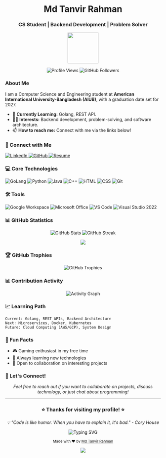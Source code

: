 <h1 align="center">Md Tanvir Rahman</h1>

<h3 align="center">CS Student | Backend Development | Problem Solver</h3>

<p align="center">
 <img src="https://media.giphy.com/media/M9gbBd9nbDrOTu1Mqx/giphy.gif" width="100"/>
</p>

<p align="center">
  <img src="https://komarev.com/ghpvc/?username=codewithtanvir&label=Profile%20views&color=0e75b6&style=flat" alt="Profile Views" />
  <img src="https://img.shields.io/github/followers/codewithtanvir?label=Followers&style=social" alt="GitHub Followers" />
</p>

### About Me

I am a Computer Science and Engineering student at **American International University-Bangladesh (AIUB)**, with a graduation date set for 2027.

- 🌱 **Currently Learning:** Golang, REST API.
- 👨‍💻 **Interests:** Backend development, problem-solving, and software architecture.
- 📫 **How to reach me:** Connect with me via the links below!

### 🔗 Connect with Me

<p align="left">
    <a href="https://www.linkedin.com/in/muhammud-tanvir-rahman/" target="_blank">
        <img src="https://img.shields.io/badge/LinkedIn-0077B5?style=for-the-badge&logo=linkedin&logoColor=white" alt="LinkedIn"/>
    </a>
    <a href="https://github.com/codewithtanvir" target="_blank">
        <img src="https://img.shields.io/badge/GitHub-181717?style=for-the-badge&logo=github&logoColor=white" alt="GitHub"/>
    </a>
    <a href="https://drive.google.com/file/d/1b2k3c4d5e6f7g8h9i0j1k2l3m4n5o6p7/view?usp=sharing" target="_blank">
        <img src="https://img.shields.io/badge/Resume-000000?style=for-the-badge&logo=google&logoColor=white" alt="Resume"/>
    </a>
</p>

### 💻 Core Technologies

<p align="left">
    <img src="https://img.shields.io/badge/Go-00ADD8?style=for-the-badge&logo=go&logoColor=white" alt="GoLang"/>
    <img src="https://img.shields.io/badge/Python-3776AB?style=for-the-badge&logo=python&logoColor=white" alt="Python"/>
    <img src="https://img.shields.io/badge/Java-ED8B00?style=for-the-badge&logo=java&logoColor=white" alt="Java"/>
    <img src="https://img.shields.io/badge/C%2B%2B-00599C?style=for-the-badge&logo=c%2B%2B&logoColor=white" alt="C++"/>
    <img src="https://img.shields.io/badge/HTML5-E34F26?style=for-the-badge&logo=html5&logoColor=white" alt="HTML"/>
    <img src="https://img.shields.io/badge/CSS3-1572B6?style=for-the-badge&logo=css3&logoColor=white" alt="CSS"/>
    <img src="https://img.shields.io/badge/Git-F05032?style=for-the-badge&logo=git&logoColor=white" alt="Git"/>
</p>

### 🛠️ Tools

<p align="left">
    <img src="https://img.shields.io/badge/Google_Workspace-4285F4?style=for-the-badge&logo=google&logoColor=white" alt="Google Workspace"/>
    <img src="https://img.shields.io/badge/Microsoft_Office-D83B01?style=for-the-badge&logo=microsoftoffice&logoColor=white" alt="Microsoft Office"/>
    <img src="https://img.shields.io/badge/VS_Code-007ACC?style=for-the-badge&logo=visualstudiocode&logoColor=white" alt="VS Code"/>
    <img src="https://img.shields.io/badge/Visual_Studio-5C2D91?style=for-the-badge&logo=visualstudio&logoColor=white" alt="Visual Studio 2022"/>
</p>

### 📊 GitHub Statistics

<div align="center">
  <img src="https://github-readme-stats.vercel.app/api?username=codewithtanvir&theme=vision-friendly-dark&hide_border=true&include_all_commits=true&count_private=true" alt="GitHub Stats" />
  <img src="https://github-readme-streak-stats.herokuapp.com/?user=codewithtanvir&theme=vision-friendly-dark&hide_border=true" alt="GitHub Streak" />
</div>

<p align="center">
  <a href="https://github.com/codewithtanvir">
    <img src="https://github-readme-stats.vercel.app/api/top-langs/?username=codewithtanvir&layout=compact&theme=vision-friendly-dark&hide_border=true" />
  </a>
</p>

### 🏆 GitHub Trophies

<p align="center">
  <img src="https://github-profile-trophy.vercel.app/?username=codewithtanvir&theme=darkhub&no-frame=true&no-bg=true&margin-w=4" alt="GitHub Trophies" />
</p>

### 📊 Contribution Activity

<p align="center">
  <img src="https://github-readme-activity-graph.vercel.app/graph?username=codewithtanvir&theme=react-dark&hide_border=true" alt="Activity Graph" />
</p>

### 📈 Learning Path

```
Current: Golang, REST APIs, Backend Architecture
Next: Microservices, Docker, Kubernetes
Future: Cloud Computing (AWS/GCP), System Design
```

### 🌟 Fun Facts

- 🎮 Gaming enthusiast in my free time
- 📖 Always learning new technologies
- 🤝 Open to collaboration on interesting projects

### 💬 Let's Connect!

<p align="center">
  <i>Feel free to reach out if you want to collaborate on projects, discuss technology, or just chat about programming!</i>
</p>

---

<div align="center">
  <h3>⭐ Thanks for visiting my profile! ⭐</h3>
  <p><i>💡 "Code is like humor. When you have to explain it, it's bad." - Cory House</i></p>
  
  <img src="https://readme-typing-svg.herokuapp.com?font=Fira+Code&size=16&duration=4000&pause=1000&color=00D4AA&center=true&vCenter=true&width=600&lines=Happy+Coding!+%F0%9F%9A%80;Let's+build+something+amazing+together!+%F0%9F%92%BB;Always+learning%2C+always+growing!+%F0%9F%8C%B1" alt="Typing SVG" />
  
  <p>
    <sub>Made with ❤️ by <a href="https://github.com/codewithtanvir">Md Tanvir Rahman</a></sub>
  </p>
  <p align="center">
  <img src="https://capsule-render.vercel.app/api?type=waving&color=gradient&height=100&section=footer" />
</p>
</div>
